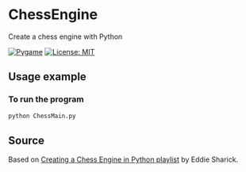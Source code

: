 # ChessEngine
Create a chess engine with Python

[![Pygame](https://img.shields.io/badge/Pygame-v2.5.2-green.svg)](https://www.pygame.org/wiki/about)
[![License: MIT](https://img.shields.io/badge/License-MIT-brown.svg)](https://opensource.org/licenses/MIT)
## Usage example
### To run the program
```sh
python ChessMain.py
```
## Source
Based on [Creating a Chess Engine in Python playlist](https://youtube.com/playlist?list=PLBwF487qi8MGU81nDGaeNE1EnNEPYWKY_&si=aaGqj99yB2HxHcLi) by Eddie Sharick.
